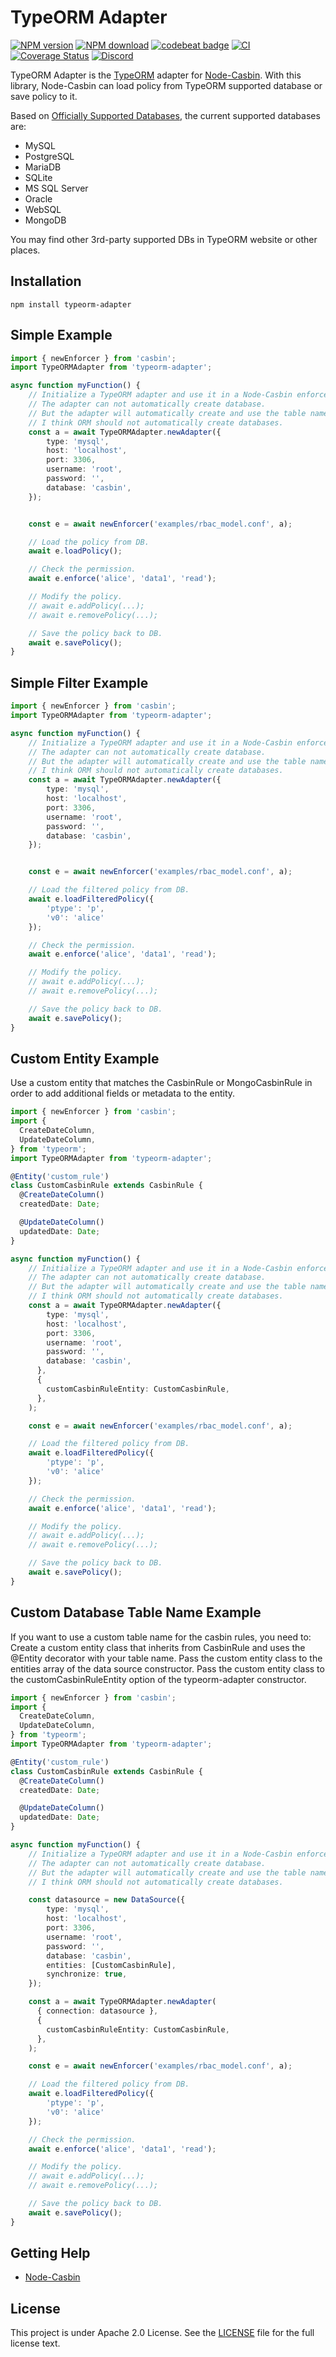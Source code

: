TypeORM Adapter
====
[![NPM version][npm-image]][npm-url]
[![NPM download][download-image]][download-url]
[![codebeat badge](https://codebeat.co/badges/7b938f17-ac89-4ee9-b3cc-787b5e94720d)](https://codebeat.co/projects/github-com-node-casbin-typeorm-adapter-master)
[![CI](https://github.com/node-casbin/typeorm-adapter/actions/workflows/ci.yml/badge.svg)](https://github.com/node-casbin/typeorm-adapter/actions/workflows/ci.yml)
[![Coverage Status](https://coveralls.io/repos/github/node-casbin/typeorm-adapter/badge.svg?branch=master)](https://coveralls.io/github/node-casbin/typeorm-adapter?branch=master)
[![Discord](https://img.shields.io/discord/1022748306096537660?logo=discord&label=discord&color=5865F2)](https://discord.gg/S5UjpzGZjN)

[npm-image]: https://img.shields.io/npm/v/typeorm-adapter.svg?style=flat-square
[npm-url]: https://npmjs.org/package/typeorm-adapter
[download-image]: https://img.shields.io/npm/dm/typeorm-adapter.svg?style=flat-square
[download-url]: https://npmjs.org/package/typeorm-adapter

TypeORM Adapter is the [TypeORM](https://github.com/typeorm/typeorm) adapter for [Node-Casbin](https://github.com/casbin/node-casbin). With this library, Node-Casbin can load policy from TypeORM supported database or save policy to it.

Based on [Officially Supported Databases](http://typeorm.io), the current supported databases are:

- MySQL
- PostgreSQL
- MariaDB
- SQLite
- MS SQL Server
- Oracle
- WebSQL
- MongoDB 


You may find other 3rd-party supported DBs in TypeORM website or other places.

## Installation

    npm install typeorm-adapter

## Simple Example

```typescript
import { newEnforcer } from 'casbin';
import TypeORMAdapter from 'typeorm-adapter';

async function myFunction() {
    // Initialize a TypeORM adapter and use it in a Node-Casbin enforcer:
    // The adapter can not automatically create database.
    // But the adapter will automatically create and use the table named "casbin_rule".
    // I think ORM should not automatically create databases.  
    const a = await TypeORMAdapter.newAdapter({
        type: 'mysql',
        host: 'localhost',
        port: 3306,
        username: 'root',
        password: '',
        database: 'casbin',
    });


    const e = await newEnforcer('examples/rbac_model.conf', a);

    // Load the policy from DB.
    await e.loadPolicy();

    // Check the permission.
    await e.enforce('alice', 'data1', 'read');

    // Modify the policy.
    // await e.addPolicy(...);
    // await e.removePolicy(...);

    // Save the policy back to DB.
    await e.savePolicy();
}
```

## Simple Filter Example

```typescript
import { newEnforcer } from 'casbin';
import TypeORMAdapter from 'typeorm-adapter';

async function myFunction() {
    // Initialize a TypeORM adapter and use it in a Node-Casbin enforcer:
    // The adapter can not automatically create database.
    // But the adapter will automatically create and use the table named "casbin_rule".
    // I think ORM should not automatically create databases.  
    const a = await TypeORMAdapter.newAdapter({
        type: 'mysql',
        host: 'localhost',
        port: 3306,
        username: 'root',
        password: '',
        database: 'casbin',
    });


    const e = await newEnforcer('examples/rbac_model.conf', a);

    // Load the filtered policy from DB.
    await e.loadFilteredPolicy({
        'ptype': 'p',
        'v0': 'alice'
    });

    // Check the permission.
    await e.enforce('alice', 'data1', 'read');

    // Modify the policy.
    // await e.addPolicy(...);
    // await e.removePolicy(...);

    // Save the policy back to DB.
    await e.savePolicy();
}
```

## Custom Entity Example
Use a custom entity that matches the CasbinRule or MongoCasbinRule in order to add additional fields or metadata to the entity.

```typescript
import { newEnforcer } from 'casbin';
import {
  CreateDateColumn,
  UpdateDateColumn,
} from 'typeorm';
import TypeORMAdapter from 'typeorm-adapter';

@Entity('custom_rule')
class CustomCasbinRule extends CasbinRule {
  @CreateDateColumn()
  createdDate: Date;

  @UpdateDateColumn()
  updatedDate: Date;
}

async function myFunction() {
    // Initialize a TypeORM adapter and use it in a Node-Casbin enforcer:
    // The adapter can not automatically create database.
    // But the adapter will automatically create and use the table named "casbin_rule".
    // I think ORM should not automatically create databases.  
    const a = await TypeORMAdapter.newAdapter({
        type: 'mysql',
        host: 'localhost',
        port: 3306,
        username: 'root',
        password: '',
        database: 'casbin',
      },
      {
        customCasbinRuleEntity: CustomCasbinRule,
      },
    );

    const e = await newEnforcer('examples/rbac_model.conf', a);

    // Load the filtered policy from DB.
    await e.loadFilteredPolicy({
        'ptype': 'p',
        'v0': 'alice'
    });

    // Check the permission.
    await e.enforce('alice', 'data1', 'read');

    // Modify the policy.
    // await e.addPolicy(...);
    // await e.removePolicy(...);

    // Save the policy back to DB.
    await e.savePolicy();
}
```
## Custom Database Table Name Example
If you want to use a custom table name for the casbin rules, you need to:
Create a custom entity class that inherits from CasbinRule and uses the @Entity decorator with your table name.
Pass the custom entity class to the entities array of the data source constructor.
Pass the custom entity class to the customCasbinRuleEntity option of the typeorm-adapter constructor.

```typescript
import { newEnforcer } from 'casbin';
import {
  CreateDateColumn,
  UpdateDateColumn,
} from 'typeorm';
import TypeORMAdapter from 'typeorm-adapter';

@Entity('custom_rule')
class CustomCasbinRule extends CasbinRule {
  @CreateDateColumn()
  createdDate: Date;

  @UpdateDateColumn()
  updatedDate: Date;
}

async function myFunction() {
    // Initialize a TypeORM adapter and use it in a Node-Casbin enforcer:
    // The adapter can not automatically create database.
    // But the adapter will automatically create and use the table named "casbin_rule".
    // I think ORM should not automatically create databases.  

    const datasource = new DataSource({
        type: 'mysql',
        host: 'localhost',
        port: 3306,
        username: 'root',
        password: '',
        database: 'casbin',
        entities: [CustomCasbinRule],
        synchronize: true,
    });

    const a = await TypeORMAdapter.newAdapter(
      { connection: datasource },
      {
        customCasbinRuleEntity: CustomCasbinRule,
      },
    );

    const e = await newEnforcer('examples/rbac_model.conf', a);

    // Load the filtered policy from DB.
    await e.loadFilteredPolicy({
        'ptype': 'p',
        'v0': 'alice'
    });

    // Check the permission.
    await e.enforce('alice', 'data1', 'read');

    // Modify the policy.
    // await e.addPolicy(...);
    // await e.removePolicy(...);

    // Save the policy back to DB.
    await e.savePolicy();
}
```

## Getting Help

- [Node-Casbin](https://github.com/casbin/node-casbin)

## License

This project is under Apache 2.0 License. See the [LICENSE](LICENSE) file for the full license text.
